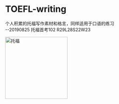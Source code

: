 # TOEFL-writing
个人积累的托福写作素材和格言，同样适用于口语的练习  
--20190825 托福首考102 R29L28S22W23

<img src="https://s2.ax1x.com/2019/09/08/n3jKfg.png" width="200" alt="托福" >
